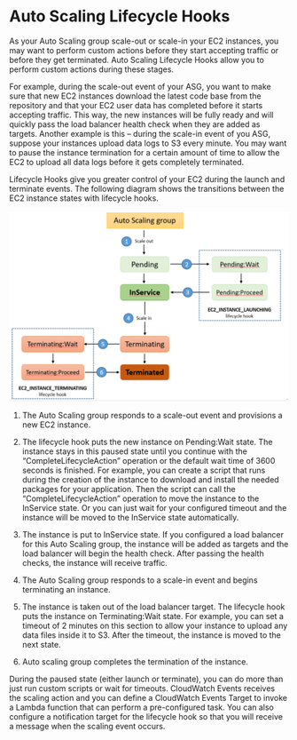 # Auto Scaling Lifecycle Hooks

As your Auto Scaling group scale-out or scale-in your EC2 instances, you may want to perform custom actions before they start accepting traffic or before they get terminated. Auto Scaling Lifecycle Hooks allow you to perform custom actions during these stages. 

For example, during the scale-out event of your ASG, you want to make sure that new EC2 instances download the latest code base from the repository and that your EC2 user data has completed before it starts accepting traffic. This way, the new instances will be fully ready and will quickly pass the load balancer health check when they are added as targets. Another example is this – during the scale-in event of you ASG, suppose your instances upload data logs to S3 every minute. You may want to pause the instance termination for a certain amount of time to allow the EC2 to upload all data logs before it gets completely terminated. 


Lifecycle Hooks give you greater control of your EC2 during the launch and terminate events. The following diagram shows the transitions between the EC2 instance states with lifecycle hooks.

![alt text](image.png)

1. The Auto Scaling group responds to a scale-out event and provisions a new EC2 instance. 

2. The lifecycle hook puts the new instance on Pending:Wait state. The instance stays in this paused state until you continue with the “CompleteLifecycleAction” operation or the default wait time of 3600 seconds is finished. For example, you can create a script that runs during the creation of the instance to download and install the needed packages for your application. Then the script can call the “CompleteLifecycleAction” operation to move the instance to the InService state. Or you can just wait for your configured timeout and the instance will be moved to the InService state automatically.

3. The instance is put to InService state. If you configured a load balancer for this Auto Scaling group, the instance will be added as targets and the load balancer will begin the health check. After passing the health checks, the instance will receive traffic.

4. The Auto Scaling group responds to a scale-in event and begins terminating an instance. 

5. The instance is taken out of the load balancer target. The lifecycle hook puts the instance on Terminating:Wait state. For example, you can set a timeout of 2 minutes on this section to allow your instance to upload any data files inside it to S3. After the timeout, the instance is moved to the next state.

6. Auto scaling group completes the termination of the instance.

During the paused state (either launch or terminate), you can do more than just run custom scripts or wait for timeouts. CloudWatch Events receives the scaling action and you can define a CloudWatch Events Target to invoke a Lambda function that can perform a pre-configured task. You can also configure a notification target for the lifecycle hook so that you will receive a message when the scaling event occurs.